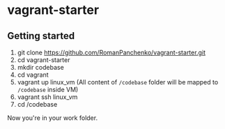 # vagrant-starter

## Getting started
1. git clone https://github.com/RomanPanchenko/vagrant-starter.git
2. cd vagrant-starter
3. mkdir codebase
4. cd vagrant
5. vagrant up linux_vm (All content of `/codebase` folder will be mapped to `/codebase` inside VM)
6. vagrant ssh linux_vm
7. cd /codebase

Now you're in your work folder.



